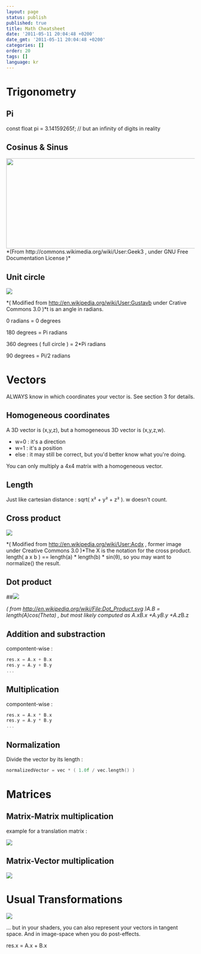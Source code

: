 ```yaml
---
layout: page
status: publish
published: true
title: Math Cheatsheet
date: '2011-05-11 20:04:48 +0200'
date_gmt: '2011-05-11 20:04:48 +0200'
categories: []
order: 20
tags: []
language: kr
---
```


# Trigonometry


## Pi

const float pi = 3.14159265f; // but an infinity of digits in reality

## Cosinus & Sinus

<img class="alignnone" title="Sine_cosine_one_period" src="http://upload.wikimedia.org/wikipedia/commons/thumb/7/71/Sine_cosine_one_period.svg/600px-Sine_cosine_one_period.svg.png" alt="" width="600" height="240" />
*(From http://commons.wikimedia.org/wiki/User:Geek3 , under GNU Free Documentation License )*

## Unit circle

![]({{site.baseurl}}/assets/images/math-cheatsheet/UnitCircle.png)

*( Modified from http://en.wikipedia.org/wiki/User:Gustavb under Crative Commons 3.0 )*t is an angle in radians.

0 radians = 0 degrees

180 degrees = Pi radians

360 degrees ( full circle ) = 2*Pi radians

90 degrees = Pi/2 radians

# Vectors

ALWAYS know in which coordinates your vector is. See section 3 for details.

## Homogeneous coordinates

A 3D vector is (x,y,z), but a homogeneous 3D vector is (x,y,z,w).

* w=0 : it's a direction
* w=1 : it's a position
* else : it may still be correct, but you'd better know what you're doing.

You can only multiply a 4x4 matrix with a homogeneous vector.

## Length

Just like cartesian distance : sqrt( x&sup2; + y&sup2; + z&sup2; ). w doesn't count.

## Cross product

![]({{site.baseurl}}/assets/images/math-cheatsheet/Right_hand_rule_cross_product.png)

*( Modified from http://en.wikipedia.org/wiki/User:Acdx , former image under Creative Commons 3.0 )*The X is the notation for the cross product. length( a x b ) == length(a) * length(b) * sin(&theta;), so you may want to normalize() the result.

## Dot product


##![]({{site.baseurl}}/assets/images/math-cheatsheet/DotProduct.png)


*( from http://en.wikipedia.org/wiki/File:Dot_Product.svg )*A.B = length(A)*cos(Theta) , but most likely computed as A.x*B.x +A.y*B.y +A.z*B.z

## Addition and substraction

compontent-wise :

``` cpp
res.x = A.x + B.x
res.y = A.y + B.y
...
```

## Multiplication

compontent-wise :

``` cpp
res.x = A.x * B.x
res.y = A.y * B.y
...
```

## Normalization

Divide the vector by its length :

``` cpp
normalizedVector = vec * ( 1.0f / vec.length() )
```

# Matrices


## Matrix-Matrix multiplication

example for a translation matrix :

![]({{site.baseurl}}/assets/images/math-cheatsheet/translationExamplePosition1.png)




## Matrix-Vector multiplication

![]({{site.baseurl}}/assets/images/math-cheatsheet/MatrixXVect.gif)


# Usual Transformations

![]({{site.baseurl}}/assets/images/math-cheatsheet/MVP.png)


... but in your shaders, you can also represent your vectors in tangent space. And in image-space when you do post-effects.

res.x = A.x + B.x

